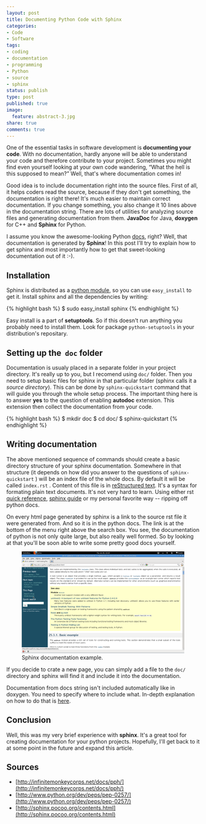 ```yaml
---
layout: post
title: Documenting Python Code with Sphinx
categories:
- Code
- Software
tags:
- coding
- documentation
- programming
- Python
- source
- sphinx
status: publish
type: post
published: true
image:
  feature: abstract-3.jpg
share: true
comments: true
---
```

One of the essential tasks in software development is **documenting your
code**. With no documentation, hardly anyone will be able to understand your
code and therefore contribute to your project. Sometimes you might find even
yourself looking at your own code wandering, “What the hell is this supposed to
mean?” Well, that's where documentation comes in!

Good idea is to include documentation right into the source files. First of
all, it helps coders read the source, because if they don't get something, the
documentation is right there! It's much easier to maintain correct
documentation. If you change something, you also change it 10 lines above in
the documentation string. There are lots of utilities for analyzing source
files and generating documentation from them. **JavaDoc** for Java, **doxygen**
for C++ and **Sphinx** for Python.

I assume you know the awesome-looking Python [docs](http://docs.python.org/),
right? Well, that documentation is generated by **Sphinx**! In this post I'll
try to explain how to get sphinx and most importantly how to get that
sweet-looking documentation out of it :-).

## Installation

Sphinx is distributed as a [python
module](http://pypi.python.org/pypi/Sphinx), so you can use `easy_install` to
get it. Install sphinx and all the dependencies by writing:

{% highlight bash %}
$ sudo easy_install sphinx
{% endhighlight %}

Easy install is a part of **setuptools**. So if this doesn't run anything you
probably need to install them. Look for package `python-setuptools` in your
distribution's repositary.

## Setting up the  `doc` folder
Documentation is usualy placed in a separate folder in your project directory.
It's really up to you, but I recomend using `doc/` folder. Then you need to
setup basic files for sphinx in that particular folder (sphinx calls it a
_source directory_). This can be done by `sphinx-quickstart` command that will
guide you through the whole setup process. The important thing here is to
answer **yes** to the question of enabling **autodoc** extension. This
extension then collect the documentation from your code.

{% highlight bash %}
$ mkdir doc
$ cd doc/
$ sphinx-quickstart
{% endhighlight %}

## Writing documentation

The above mentioned sequence of commands should create a basic directory
structure of your sphinx documentation. Somewhere in that structure (it depends
on how did you answer to the questions of `sphinx-quickstart` ) will be an
index file of the whole docs. By default it will be called `index.rst` .
Content of this file is in
[reStructured text](http://docutils.sourceforge.net/rst.html). It's a syntax
for formating plain text documents. It's not very hard to learn. Using either
rst [quick reference](http://docutils.sourceforge.net/docs/user/rst/quickref.html),
[sphinx guide](http://sphinx.pocoo.org/rest.html) or my personal favorite way
-- ripping off python docs.

On every html page generated by sphinx is a link to the source rst file it
were generated from. And so it is in the python docs. The link is at the bottom
of the menu right above the search box. You see, the documentation of python is
not only quite large, but also really well formed. So by looking at that you'll
be soon able to write some pretty good docs yourself.

<figure>
	<a href="/assets/images/posts/sphinx-show-source.png">
        <img src="/assets/images/posts/sphinx-show-source.png" alt="Sphinx doc example">
    </a>
	<figcaption>Sphinx documentation example.</figcaption>
</figure>

If you decide to crate a new page, you can simply add a file to the `doc/`
directory and sphinx will find it and include it into the documentation.

Documentation from docs string isn't included automatically like in doxygen.
You need to specify where to include what. In-depth explanation on how to do
that is [here](http://sphinx.pocoo.org/ext/autodoc.html).

## Conclusion

Well, this was my very brief experience with **sphinx**. It's a great tool for
creating documentation for your python projects. Hopefully, I'll get back to it
at some point in the future and expand this article.

## Sources

- [http://infinitemonkeycorps.net/docs/pph/](http://infinitemonkeycorps.net/docs/pph/)
- [http://www.python.org/dev/peps/pep-0257/](http://www.python.org/dev/peps/pep-0257/)
- [http://sphinx.pocoo.org/contents.html](http://sphinx.pocoo.org/contents.html)


